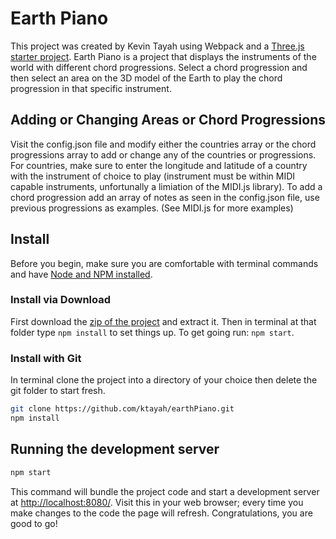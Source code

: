 # Earth Piano

This project was created by Kevin Tayah using Webpack and a [Three.js starter project](https://github.com/edwinwebb/three-seed).
Earth Piano is a project that displays the instruments of the world with different chord progressions.
Select a chord progression and then select an area on the 3D model of the Earth to play the chord progression in that specific instrument.

## Adding or Changing Areas or Chord Progressions

Visit the config.json file and modify either the countries array or the chord progressions array to add or change any of the countries or progressions. For countries, make sure to enter the longitude and latitude of a country with the instrument of choice to play (instrument must be within MIDI capable instruments, unfortunally a limiation of the MIDI.js library). To add a chord progression add an array of notes as seen in the config.json file, use previous progressions as examples. (See MIDI.js for more examples)

## Install

Before you begin, make sure you are comfortable with terminal commands and have [Node and NPM installed](https://www.npmjs.com/get-npm).

### Install via Download

First download the [zip of the project](https://github.com/ktayah/earthPiano/archive/master.zip) and extract it. Then in terminal at that folder type `npm install` to set things up. To get going run: `npm start`.

### Install with Git

In terminal clone the project into a directory of your choice then delete the git folder to start fresh.

```bash
git clone https://github.com/ktayah/earthPiano.git
npm install
```

## Running the development server

```bash
npm start
```

This command will bundle the project code and start a development server at [http://localhost:8080/](http://localhost:8080/). Visit this in your web browser; every time you make changes to the code the page will refresh. Congratulations, you are good to go!
